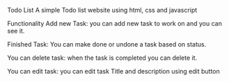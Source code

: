 Todo List
A simple Todo list website using html, css and javascript

Functionality
Add new Task: you can add new task to work on and you can see it.

Finished Task: You can make done or undone a task based on status.

You can delete task: when the task is completed you can delete it.

You can edit task: you can edit task Title and description using edit button
